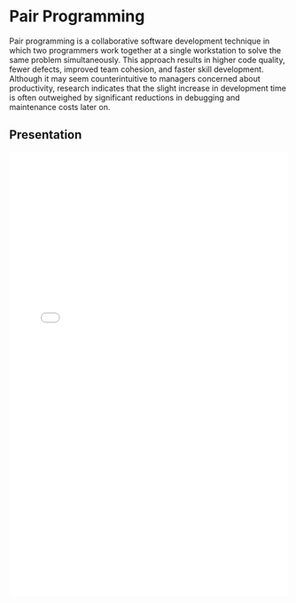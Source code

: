 # Pair Programming

Pair programming is a collaborative software development technique in which two programmers work together at a single workstation to solve the same problem simultaneously.
This approach results in higher code quality, fewer defects, improved team cohesion, and faster skill development.
Although it may seem counterintuitive to managers concerned about productivity, research indicates that the slight increase in development time is often outweighed by significant reductions in debugging and maintenance costs later on.

## Presentation

<embed src="/assets/zuhlke-mob-and-pair-programming-guide.pdf" type="application/pdf" width="100%" height="800px" />
